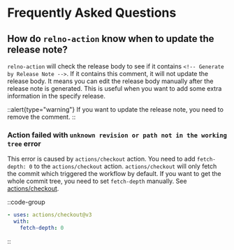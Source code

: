 # Frequently Asked Questions

## How do `relno-action` know when to update the release note?

`relno-action` will check the release body to see if it contains `<!-- Generate by Release Note -->`. If it contains this comment, it will not update the release body. It means you can edit the release body manually after the release note is generated. This is useful when you want to add some extra information in the specify release.

::alert{type="warning"}
If you want to update the release note, you need to remove the comment.
::

### Action failed with `unknown revision or path not in the working tree` error

This error is caused by `actions/checkout` action. You need to add `fetch-depth: 0` to the `actions/checkout` action. `actions/checkout` will only fetch the commit which triggered the workflow by default. If you want to get the whole commit tree, you need to set `fetch-depth` manually. See [actions/checkout](https://github.com/actions/checkout).

::code-group
```yaml [YAML]
- uses: actions/checkout@v3
  with:
    fetch-depth: 0
```
::

